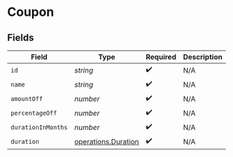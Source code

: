 # Coupon


## Fields

| Field                                                      | Type                                                       | Required                                                   | Description                                                |
| ---------------------------------------------------------- | ---------------------------------------------------------- | ---------------------------------------------------------- | ---------------------------------------------------------- |
| `id`                                                       | *string*                                                   | :heavy_check_mark:                                         | N/A                                                        |
| `name`                                                     | *string*                                                   | :heavy_check_mark:                                         | N/A                                                        |
| `amountOff`                                                | *number*                                                   | :heavy_check_mark:                                         | N/A                                                        |
| `percentageOff`                                            | *number*                                                   | :heavy_check_mark:                                         | N/A                                                        |
| `durationInMonths`                                         | *number*                                                   | :heavy_check_mark:                                         | N/A                                                        |
| `duration`                                                 | [operations.Duration](../../models/operations/duration.md) | :heavy_check_mark:                                         | N/A                                                        |